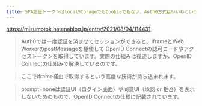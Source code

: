 ```yaml
---
title: SPA認証トークンはlocalStorageでもCookieでもない、Auth0方式はいいねというお話 - @mizumotokのブログ
---
```


https://mizumotok.hatenablog.jp/entry/2021/08/04/114431

> Auth0では一度認証を済ませてセッションができると、iframeとWeb WorkerのpostMessageを駆使して OpenID Connectの認可コードやアクセストークンを取得しています。実際の仕組みは後述しますが、OpenID Connectの仕組みで解決しているのです。

> ここでiframe経由で取得するという高度な技術が持ち込まれます。

> prompt=noneは認証UI（ログイン画面）や同意UI（承認 or 拒否）を表示しないためのもので、OpenID Connectの仕様に記載されています。
